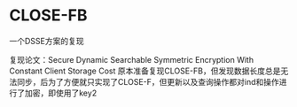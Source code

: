# CLOSE-FB
一个DSSE方案的复现

复现论文：Secure Dynamic Searchable Symmetric Encryption With Constant Client Storage Cost
原本准备复现CLOSE-FB，但发现数据长度总是无法同步，后为了方便就只实现了CLOSE-F，但更新以及查询操作都对ind和操作进行了加密，即使用了key2
